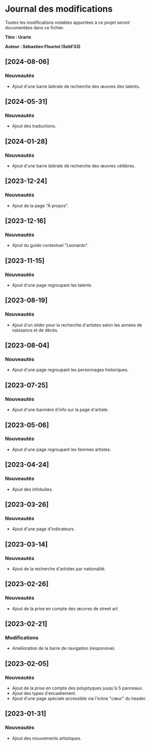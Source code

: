 
# Journal des modifications
Toutes les modifications notables apportées à ce projet seront documentées dans ce fichier.

**Titre : Urarts**

**Auteur : Sébastien Flouriot (SebF33)**

## [2024-08-06]

### Nouveautés
- Ajout d'une barre latérale de recherche des œuvres des talents.

## [2024-05-31]

### Nouveautés
- Ajout des traductions.

## [2024-01-28]

### Nouveautés
- Ajout d'une barre latérale de recherche des œuvres célèbres.

## [2023-12-24]

### Nouveautés
- Ajout de la page "À propos".

## [2023-12-16]

### Nouveautés
- Ajout du guide contextuel "Leonardo".

## [2023-11-15]

### Nouveautés
- Ajout d'une page regroupant les talents.

## [2023-08-19]

### Nouveautés
- Ajout d'un slider pour la recherche d'artistes selon les années de naissance et de décès.

## [2023-08-04]

### Nouveautés
- Ajout d'une page regroupant les personnages historiques.

## [2023-07-25]

### Nouveautés
- Ajout d'une bannière d'info sur la page d'artiste.

## [2023-05-06]

### Nouveautés
- Ajout d'une page regroupant les femmes artistes.

## [2023-04-24]

### Nouveautés
- Ajout des infobulles.

## [2023-03-26]

### Nouveautés
- Ajout d'une page d'indicateurs.

## [2023-03-14]

### Nouveautés
- Ajout de la recherche d'artistes par nationalité.

## [2023-02-26]

### Nouveautés
- Ajout de la prise en compte des œuvres de street art.

## [2023-02-21]

### Modifications
- Amélioration de la barre de navigation (responsive).

## [2023-02-05]

### Nouveautés
- Ajout de la prise en compte des polyptyques jusqu'à 5 panneaux.
- Ajout des types d'encadrement.
- Ajout d'une page spéciale accessible via l'icône "cœur" du header.

## [2023-01-31]

### Nouveautés
- Ajout des mouvements artistiques.